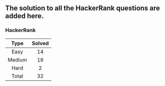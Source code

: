 ## The solution to all the HackerRank questions are added here.


### HackerRank

| Type   | Solved |
|:------:|:------:|
| Easy 	 | 14     |
| Medium | 16     |
| Hard 	 | 2      |
| Total	 | 32     |